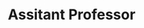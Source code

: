 ---
name: Jin L.C. Guo
affiliation: McGill SOCS, Mila
title: Assitant Professor
website: "http://jguo-web.com"
image: Jin.webp
---
